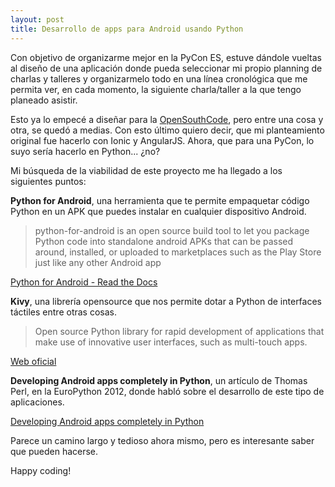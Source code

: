 ```yaml
---
layout: post
title: Desarrollo de apps para Android usando Python
---
```


Con objetivo de organizarme mejor en la PyCon ES, estuve dándole vueltas al diseño de una aplicación donde pueda seleccionar mi propio planning de charlas y talleres y organizarmelo todo en una línea cronológica que me permita ver, en cada momento, la siguiente charla/taller a la que tengo planeado asistir.

Esto ya lo empecé a diseñar para la [OpenSouthCode](http://juanjosalvador.es/2016/05/08/Experiencia-OpenSouthCode/), pero entre una cosa y otra, se quedó a medias. Con esto último quiero decir, que mi planteamiento original fue hacerlo con Ionic y AngularJS. Ahora, que para una PyCon, lo suyo sería hacerlo en Python... ¿no?

Mi búsqueda de la viabilidad de este proyecto me ha llegado a los siguientes puntos:

**Python for Android**, una herramienta que te permite empaquetar código Python en un APK que puedes instalar en cualquier dispositivo Android.

>python-for-android is an open source build tool to let you package Python code into standalone android APKs that can be passed around, installed, or uploaded to marketplaces such as the Play Store just like any other Android app

[Python for Android - Read the Docs](https://media.readthedocs.org/pdf/python-for-android/latest/python-for-android.pdf)

**Kivy**, una librería opensource que nos permite dotar a Python de interfaces táctiles entre otras cosas.

>Open source Python library for rapid development of applications
that make use of innovative user interfaces, such as multi-touch apps. 

[Web oficial](]https://kivy.org/)

**Developing Android apps completely in Python**, un artículo de Thomas Perl, en la EuroPython 2012, donde habló sobre el desarrollo de este tipo de aplicaciones.

[Developing Android apps completely in Python](https://ep2013.europython.eu/conference/talks/developing-android-apps-completely-in-python)

Parece un camino largo y tedioso ahora mismo, pero es interesante saber que pueden hacerse.

Happy coding!
